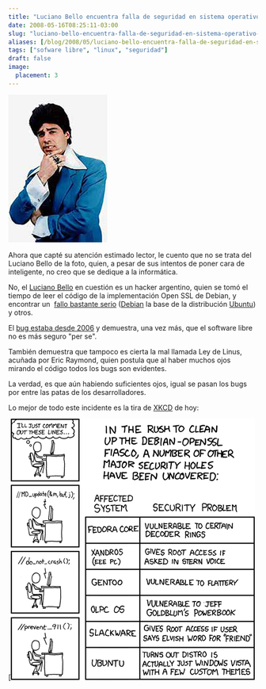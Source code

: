 ```yaml
---
title: "Luciano Bello encuentra falla de seguridad en sistema operativo Debian (Ubuntu)"
date: 2008-05-16T08:25:11-03:00
slug: "luciano-bello-encuentra-falla-de-seguridad-en-sistema-operativo-debian-ubuntu" 
aliases: [/blog/2008/05/luciano-bello-encuentra-falla-de-seguridad-en-sistema-operativo-debian-ubuntu-y-derivados.html]
tags: ["sofware libre", "linux", "seguridad"]
draft: false
image:
  placement: 3
---
```

![lbello.jpg](lbello.jpg)

Ahora que capté su atención estimado lector, le cuento que no se trata del
Luciano Bello de la foto, quien, a pesar de sus intentos de poner cara
de inteligente, no creo que se dedique a la informática.

No, el [Luciano Bello](http://lbello.livejournal.com/) en cuestión es un
hacker argentino, quien se tomó el tiempo de leer el código de la
implementación Open SSL de Debian, y encontrar un 
[fallo bastante serio](http://www.debian.org/security/2008/dsa-1571) ([Debian](http://www.debian.org/es) la
base de la distribución [Ubuntu](http://www.ubuntu.com/)) y otros.

El [bug estaba desde 2006](http://www.kriptopolis.org/chapuza-en-debian) y demuestra, una
vez más, que el software libre no es más seguro "per se".

También demuestra que tampoco es cierta la mal llamada Ley de Linus,
acuñada por Eric Raymond, quien postula que al haber muchos ojos mirando
el código todos los bugs son evidentes.

La verdad, es que aún habiendo suficientes ojos, igual se pasan los bugs
por entre las patas de los desarrolladores.

Lo mejor de todo este incidente es la tira
de [XKCD](http://xkcd.com/424/) de hoy:

[![security\_holes.png](security_holes.png)
